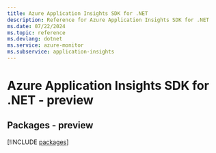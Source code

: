 ```yaml
---
title: Azure Application Insights SDK for .NET
description: Reference for Azure Application Insights SDK for .NET
ms.date: 07/22/2024
ms.topic: reference
ms.devlang: dotnet
ms.service: azure-monitor
ms.subservice: application-insights
---
```

# Azure Application Insights SDK for .NET - preview
## Packages - preview
[!INCLUDE [packages](application-insights-index.md)]
